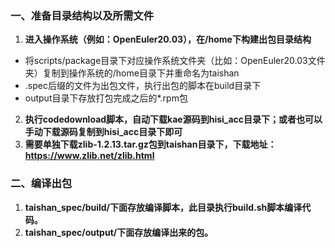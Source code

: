 ### 一、准备目录结构以及所需文件
1. **进入操作系统（例如：OpenEuler20.03），在/home下构建出包目录结构**
- 将scripts/package目录下对应操作系统文件夹（比如：OpenEuler20.03文件夹）复制到操作系统的/home目录下并重命名为taishan
- .spec后缀的文件为出包文件，执行出包的脚本在build目录下
- output目录下存放打包完成之后的\*.rpm包
2. **执行codedownload脚本，自动下载kae源码到hisi_acc目录下；或者也可以手动下载源码复制到hisi_acc目录下即可**
3. **需要单独下载zlib-1.2.13.tar.gz包到taishan目录下，下载地址：https://www.zlib.net/zlib.html**

### 二、编译出包
1. **taishan_spec/build/下面存放编译脚本，此目录执行build.sh脚本编译代码。**
2. **taishan_spec/output/下面存放编译出来的包。**
